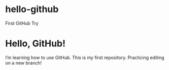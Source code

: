 # hello-github
First GitHub Try
# Hello, GitHub!
I’m learning how to use GitHub. This is my first repository.
Practicing editing on a new branch!
